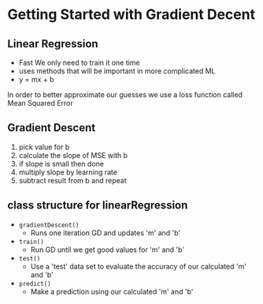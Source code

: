 # Getting Started with Gradient Decent

## Linear Regression

* Fast We only need to train it one time
* uses methods that will be important in more complicated ML
* y = mx + b

In order to better approximate our guesses we use a loss function called Mean Squared Error

## Gradient Descent

1. pick value for b
2. calculate the slope of MSE with b
3. if slope is small then done
4. multiply slope by learning rate
5. subtract result from b and repeat

## class structure for linearRegression

* `gradientDescent()`
  * Runs one iteration GD and updates 'm' and 'b'
* `train()`
  * Run GD until we get good values for 'm' and 'b'
* `test()`
  * Use a 'test' data set to evaluate the accuracy of our calculated 'm' and 'b'
* `predict()`
  * Make a prediction using our calculated 'm' and 'b'
  